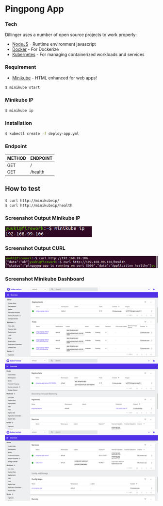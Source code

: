# Pingpong App

### Tech

Dillinger uses a number of open source projects to work properly:

- [NodeJS] - Runtime environment javascript
- [Docker] - For Dockerize
- [Kubernetes] - For managing containerized workloads and services

### Requirement

- [Minikube] - HTML enhanced for web apps!

```sh
$ minikube start
```

### Minikube IP

```sh
$ minikube ip
```

### Installation

```sh
$ kubectl create -f deploy-app.yml
```

### Endpoint

| METHOD | ENDPOINT |
| ------ | -------- |
| GET    | /        |
| GET    | /health  |

## How to test

```sh
$ curl http://minikubeip/
$ curl http://minikubeip/health
```

### Screenshot Output Minikube IP

![alt text](./screenshot/minikube.png)

### Screenshot Output CURL

![alt text](./screenshot/curl.png)

### Screenshot Minikube Dashboard

![alt text](./screenshot/dashboard1.png)
![alt text](./screenshot/dashboard2.png)
![alt text](./screenshot/dashboard3.png)

[minikube]: https://minikube.sigs.k8s.io/docs/start/
[kubernetes]: https://kubernetes.io/
[nodejs]: https://nodejs.org/
[docker]: https://www.docker.com/
